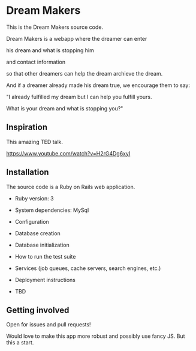 # Dream Makers

This is the Dream Makers source code.

Dream Makers is a webapp where the dreamer can enter

his dream and what is stopping him

and contact information

so that other dreamers can help the dream archieve the dream.

And if a dreamer already made his dream true, we encourage them to say:

"I already fulfilled my dream but I can help you fulfill yours.

What is your dream and what is stopping you?"

## Inspiration

This amazing TED talk.

https://www.youtube.com/watch?v=H2rG4Dg6xyI

## Installation

The source code is a Ruby on Rails web application.

- Ruby version: 3

- System dependencies: MySql

- Configuration

- Database creation

- Database initialization

- How to run the test suite

- Services (job queues, cache servers, search engines, etc.)

- Deployment instructions

- TBD

## Getting involved

Open for issues and pull requests!

Would love to make this app more robust and possibly use fancy JS. But this a start.
